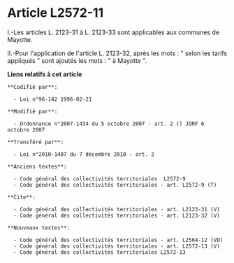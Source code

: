 # Article L2572-11

I.-Les articles L. 2123-31 à L. 2123-33 sont applicables aux communes de Mayotte. 

II.-Pour l'application de l'article L. 2123-32, après les mots : " selon les tarifs appliqués " sont ajoutés les mots : " à
Mayotte ".

**Liens relatifs à cet article**

	**Codifié par**:

	  - Loi n°96-142 1996-02-21

	**Modifié par**:

	  - Ordonnance n°2007-1434 du 5 octobre 2007 - art. 2 () JORF 6 octobre 2007

	**Transféré par**:

	  - Loi n°2010-1487 du 7 décembre 2010 - art. 2

	**Anciens textes**:

	  - Code général des collectivités territoriales  L2572-9
	  - Code général des collectivités territoriales - art. L2572-9 (T)

	**Cite**:

	  - Code général des collectivités territoriales - art. L2123-31 (V)
	  - Code général des collectivités territoriales - art. L2123-32 (V)

	**Nouveaux textes**:

	  - Code général des collectivités territoriales - art. L2564-12 (VD)
	  - Code général des collectivités territoriales - art. L2572-13 (V)
	  - Code général des collectivités territoriales L2572-13
